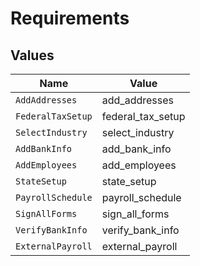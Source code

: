 # Requirements


## Values

| Name              | Value             |
| ----------------- | ----------------- |
| `AddAddresses`    | add_addresses     |
| `FederalTaxSetup` | federal_tax_setup |
| `SelectIndustry`  | select_industry   |
| `AddBankInfo`     | add_bank_info     |
| `AddEmployees`    | add_employees     |
| `StateSetup`      | state_setup       |
| `PayrollSchedule` | payroll_schedule  |
| `SignAllForms`    | sign_all_forms    |
| `VerifyBankInfo`  | verify_bank_info  |
| `ExternalPayroll` | external_payroll  |